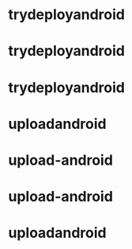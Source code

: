 # trydeployandroid
# trydeployandroid
# trydeployandroid
# uploadandroid
# upload-android
# upload-android
# uploadandroid
